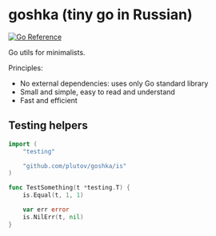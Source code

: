 # goshka (tiny go in Russian)

[![Go Reference](https://pkg.go.dev/badge/github.com/plutov/goshka.svg)](https://pkg.go.dev/github.com/plutov/goshka)

Go utils for minimalists.

Principles:
- No external dependencies: uses only Go standard library
- Small and simple, easy to read and understand
- Fast and efficient

## Testing helpers

```go
import (
    "testing"

    "github.com/plutov/goshka/is"
)

func TestSomething(t *testing.T) {
    is.Equal(t, 1, 1)

    var err error
    is.NilErr(t, nil)
}
```
